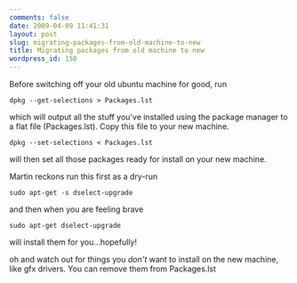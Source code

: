 ```yaml
---
comments: false
date: 2009-04-09 11:41:31
layout: post
slug: migrating-packages-from-old-machine-to-new
title: Migrating packages from old machine to new
wordpress_id: 150
---
```


Before switching off your old ubuntu machine for good, run

    
    dpkg --get-selections > Packages.lst


which will output all the stuff you've installed using the package manager to a flat file (Packages.lst). Copy this file to your new machine.

    
    dpkg --set-selections < Packages.lst


will then set all those packages ready for install on your new machine.

Martin reckons run this first as a dry-run

    
    sudo apt-get -s dselect-upgrade


and then when you are feeling brave

    
    sudo apt-get dselect-upgrade


will install them for you...hopefully!

oh and watch out for things you *don't* want to install on the new machine, like gfx drivers. You can remove them from Packages.lst
